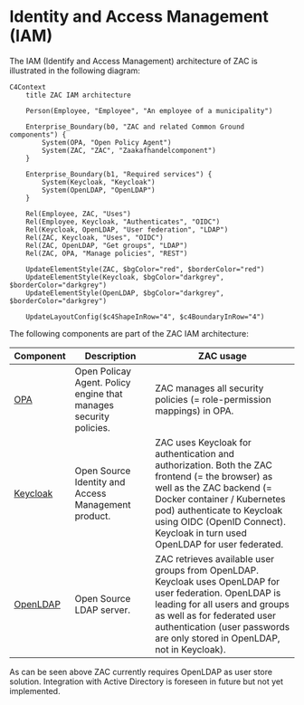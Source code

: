 # Identity and Access Management (IAM)

The IAM (Identify and Access Management) architecture of ZAC is illustrated in the following diagram:

```mermaid
C4Context
    title ZAC IAM architecture

    Person(Employee, "Employee", "An employee of a municipality")

    Enterprise_Boundary(b0, "ZAC and related Common Ground components") {
        System(OPA, "Open Policy Agent")
        System(ZAC, "ZAC", "Zaakafhandelcomponent")
    }

    Enterprise_Boundary(b1, "Required services") {
        System(Keycloak, "Keycloak")
        System(OpenLDAP, "OpenLDAP")
    }

    Rel(Employee, ZAC, "Uses")
    Rel(Employee, Keycloak, "Authenticates", "OIDC")
    Rel(Keycloak, OpenLDAP, "User federation", "LDAP")
    Rel(ZAC, Keycloak, "Uses", "OIDC")
    Rel(ZAC, OpenLDAP, "Get groups", "LDAP")
    Rel(ZAC, OPA, "Manage policies", "REST")

    UpdateElementStyle(ZAC, $bgColor="red", $borderColor="red")
    UpdateElementStyle(Keycloak, $bgColor="darkgrey", $borderColor="darkgrey")
    UpdateElementStyle(OpenLDAP, $bgColor="darkgrey", $borderColor="darkgrey")

    UpdateLayoutConfig($c4ShapeInRow="4", $c4BoundaryInRow="4")
```

The following components are part of the ZAC IAM architecture:

| Component                                   | Description                                                       | ZAC usage                                                                                                                                                                                                                                                               |
|---------------------------------------------|-------------------------------------------------------------------|-------------------------------------------------------------------------------------------------------------------------------------------------------------------------------------------------------------------------------------------------------------------------|
| [OPA](https://www.openpolicyagent.org//)    | Open Policay Agent. Policy engine that manages security policies. | ZAC manages all security policies (= role-permission mappings) in OPA.                                                                                                                                                                                                  |
| [Keycloak](https://www.keycloak.org/)       | Open Source Identity and Access Management product.               | ZAC uses Keycloak for authentication and authorization. Both the ZAC frontend (= the browser) as well as the ZAC backend (= Docker container / Kubernetes pod) authenticate to Keycloak using OIDC (OpenID Connect). Keycloak in turn used OpenLDAP for user federated. |
| [OpenLDAP](https://www.openldap.org/)       | Open Source LDAP server.                                          | ZAC retrieves available user groups from OpenLDAP. Keycloak uses OpenLDAP for user federation. OpenLDAP is leading for all users and groups as well as for federated user authentication (user passwords are only stored in OpenLDAP, not in Keycloak).                 |

As can be seen above ZAC currently requires OpenLDAP as user store solution. Integration with Active Directory is foreseen in future but not yet implemented.
